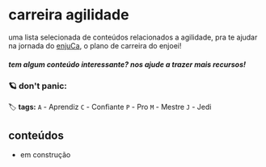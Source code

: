 # carreira agilidade

uma lista selecionada de conteúdos relacionados a agilidade, pra te ajudar na jornada do [enjuCa](https://carreira.enjoei.com), o plano de carreira do enjoei!


##### _tem algum conteúdo interessante? nos ajude a trazer mais recursos!_


### :ringed_planet: don't panic:

:label: **tags:**
`A` - Aprendiz
`C` - Confiante
`P` - Pro
`M` - Mestre
`J` - Jedi

## conteúdos
- em construção
